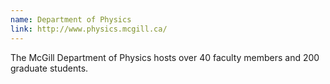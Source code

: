 ```yaml
---
name: Department of Physics
link: http://www.physics.mcgill.ca/
---
```


The McGill Department of Physics hosts over 40 faculty members and 200 graduate students.
